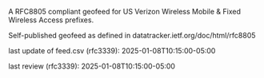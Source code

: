 

A RFC8805 compliant geofeed for US Verizon Wireless Mobile & Fixed Wireless Access prefixes.

Self-published geofeed as defined in datatracker.ietf.org/doc/html/rfc8805

last update of feed.csv (rfc3339): 2025-01-08T10:15:00-05:00

last review (rfc3339): 2025-01-08T10:15:00-05:00